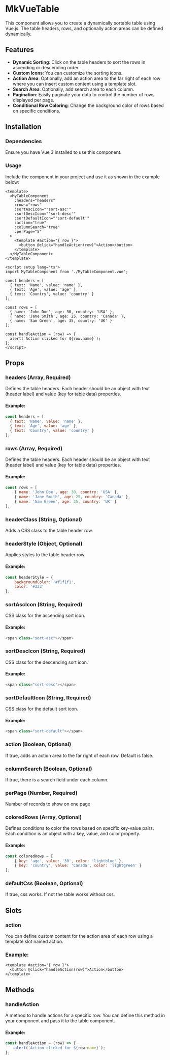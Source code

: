 # MkVueTable

This component allows you to create a dynamically sortable table using Vue.js. The table headers, rows, and optionally action areas can be defined dynamically.

## Features

- **Dynamic Sorting**: Click on the table headers to sort the rows in ascending or descending order.
- **Custom Icons**: You can customize the sorting icons.
- **Action Area**: Optionally, add an action area to the far right of each row where you can insert custom content using a template slot.
- **Search Area**: Optionally, add search area to each column.
- **Pagination**: Easily paginate your data to control the number of rows displayed per page.
- **Conditional Row Coloring**: Change the background color of rows based on specific conditions.

## Installation

### Dependencies

Ensure you have Vue 3 installed to use this component.

### Usage

Include the component in your project and use it as shown in the example below:

```vue
<template>
  <MyTableComponent
    :headers="headers"
    :rows="rows"
    :sortAscIcon="'sort-asc'"
    :sortDescIcon="'sort-desc'"
    :sortDefaultIcon="'sort-default'"
    :action="true"
    :columnSearch="true"
    :perPage="5"
  >
    <template #action="{ row }">
      <button @click="handleAction(row)">Action</button>
    </template>
  </MyTableComponent>
</template>

<script setup lang="ts">
import MyTableComponent from './MyTableComponent.vue';

const headers = [
  { text: 'Name', value: 'name' },
  { text: 'Age', value: 'age' },
  { text: 'Country', value: 'country' }
];

const rows = [
  { name: 'John Doe', age: 30, country: 'USA' },
  { name: 'Jane Smith', age: 25, country: 'Canada' },
  { name: 'Sam Green', age: 35, country: 'UK' }
];

const handleAction = (row) => {
  alert(`Action clicked for ${row.name}`);
};
</script>
```
## Props
### headers (Array, Required)
Defines the table headers. Each header should be an object with text (header label) and value (key for table data) properties.

#### Example:

```js
const headers = [
  { text: 'Name', value: 'name' },
  { text: 'Age', value: 'age' },
  { text: 'Country', value: 'country' }
];
```

### rows (Array, Required)
Defines the table headers. Each header should be an object with text (header label) and value (key for table data) properties.

#### Example:

```js
const rows = [
    { name: 'John Doe', age: 30, country: 'USA' },
    { name: 'Jane Smith', age: 25, country: 'Canada' },
    { name: 'Sam Green', age: 35, country: 'UK' }
];
```
### headerClass (String, Optional)
Adds a CSS class to the table header row.

### headerStyle (Object, Optional)
Applies styles to the table header row.
#### Example:
```js
const headerStyle = {
    backgroundColor: '#f1f1f1',
    color: '#333'
};
```

### sortAscIcon (String, Required)
CSS class for the ascending sort icon.
#### Example:
```js
<span class="sort-asc"></span>
```
### sortDescIcon (String, Required)
CSS class for the descending sort icon.
#### Example:
```js
<span class="sort-desc"></span>
```

### sortDefaultIcon (String, Required)
CSS class for the default sort icon.
#### Example:
```js
<span class="sort-default"></span>
```
### action (Boolean, Optional)
If true, adds an action area to the far right of each row. Default is false.

### columnSearch (Boolean, Optional)
If true, there is a search field under each column.

### perPage (Number, Required)
Number of records to show on one page

### coloredRows (Array, Optional)
Defines conditions to color the rows based on specific key-value pairs. Each condition is an object with a key, value, and color property.
#### Example:
```js
const coloredRows = [
    { key: 'age', value: '30', color: 'lightblue' },
    { key: 'country', value: 'Canada', color: 'lightgreen' }
];
```

### defaultCss (Boolean, Optional)
If true, css works. If not the table works without css.

## Slots
### action
You can define custom content for the action area of each row using a template slot named action.

### Example: 
```vue
<template #action="{ row }">
  <button @click="handleAction(row)">Action</button>
</template>
```
## Methods
### handleAction
A method to handle actions for a specific row. You can define this method in your component and pass it to the table component.
#### Example:
```js
const handleAction = (row) => {
    alert(`Action clicked for ${row.name}`);
};
```
